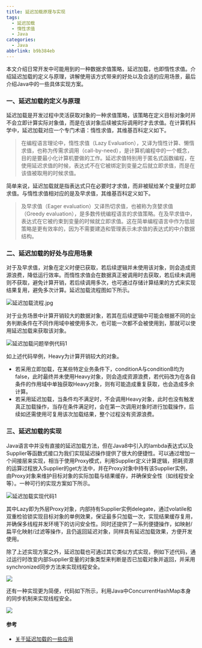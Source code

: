 ```yaml
---
title: 延迟加载原理与实现
tags:
  - 延迟加载
  - 惰性求值
  - Java
categories:
  - Java
abbrlink: b9b384eb
---
```


本文介绍日常开发中可能用到的一种数据求值策略，延迟加载，也即惰性求值。介绍延迟加载的定义与原理，讲解使用该方式带来的好处以及合适的应用场景，最后介绍Java中的一些具体实现方案。

<!-- more -->

### 一、延迟加载的定义与原理

延迟加载是开发过程中灵活获取对象的一种求值策略，该策略在定义目标对象时并不会立即计算实际对象值，而是在该对象后续被实际调用时才去求值。在计算机科学中，延迟加载对应一个专门术语：惰性求值，其维基百科定义如下。

> 在编程语言理论中，惰性求值（Lazy Evaluation），又译为惰性计算、懒惰求值，也称为传需求调用（call-by-need），是计算机编程中的一个概念，目的是要最小化计算机要做的工作。延迟求值特别用于匿名式函数编程，在使用延迟求值的时候，表达式不在它被绑定到变量之后就立即求值，而是在该值被取用的时候求值。

简单来说，延迟加载就是指表达式只在必要时才求值，而非被赋给某个变量时立即求值。与惰性求值相对应的是及早求值，其维基百科定义如下。

> 及早求值（Eager evaluation）又译热切求值，也被称为贪婪求值（Greedy evaluation），是多数传统编程语言的求值策略。在及早求值中，表达式在它被约束到变量的时候就立即求值。这在简单编程语言中作为低层策略是更有效率的，因为不需要建造和管理表示未求值的表达式的中介数据结构。

### 二、延迟加载的好处与应用场景

对于及早求值，对象在定义时便已获取，若后续逻辑并未使用该对象，则会造成资源浪费，降低运行效率。而惰性求值会在数据真正被调用时去获取，若后续未调用则不获取，避免计算开销，若后续调用多次，也可通过存储计算结果的方式来实现结果复用，避免多次计算。延迟加载流程图如下所示。

![延迟加载流程.jpg](https://static.tongjilab.cn/blog/延迟加载流程.jpg)

对于业务场景中计算开销较大的数据对象，若其在后续逻辑中可能会根据不同的业务判断条件在不同作用域中被使用多次，也可能一次都不会被使用到，那就可以使用延迟加载来获取该对象。

![延迟加载问题举例代码1](https://static.tongjilab.cn/blog/延迟加载问题举例代码1.png)

如上述代码举例，Heavy为计算开销较大的对象。
- 若采用立即加载，在某些特定业务条件下，conditionA与conditionB均为false，此时最终并未使用Heavy对象，则会造成资源浪费，若代码改为在各自条件的作用域中单独获取Heavy对象，则有可能造成重复获取，也会造成多余计算。
- 若采用延迟加载，当条件均不满足时，不会调用Heavy对象，此时也没有触发真正加载操作，当存在条件满足时，会在第一次调用对象时进行加载操作，后续如还需使用可复用该次加载结果，整个过程没有资源浪费。

### 三、延迟加载的实现

Java语言中并没有直接的延迟加载方法，但在Java8中引入的lambda表达式以及Supplier等函数式接口为我们实现延迟操作提供了很大的便捷性。可以通过增加一个间接层来实现，相当于使用Proxy模式，利用Supplier定义计算逻辑，把耗资源的运算过程放入Supplier的get方法中，并在Proxy对象中持有该Supplier实例，由Proxy对象来维护目标对象的实际加载与结果缓存，并确保安全性（如线程安全等）。一种可行的实现方案如下所示。

![延迟加载实现代码1](https://static.tongjilab.cn/blog/延迟加载实现代码1.png)

其中Lazy即为外层Proxy对象，内部持有Supplier实例delegate，通过volatile和双重检验锁实现目标对象的单例效果，保证最多只加载一次，实现结果缓存复用，并确保多线程并发环境下的访问安全性。同时还提供了一系列便捷操作，如映射/扁平化映射/过滤等操作，且仍返回延迟对象，同样具有延迟加载效果，方便开发使用。

除了上述实现方案之外，延迟加载也可通过其它类似方式实现，例如下述代码，通过运行时改变内部Supplier变量的对象类型来判断是否已加载对象并返回，并采用synchronized同步方法来实现线程安全。

![](https://static.tongjilab.cn/blog/延迟加载实现代码2.png)

还有一种实现更为简便，代码如下所示，利用Java中ConcurrentHashMap本身的同步机制来实现线程安全。

![](https://static.tongjilab.cn/blog/延迟加载实现代码3.png)

#### 参考

- [关于延迟加载的一些应用](https://elsef.com/2020/05/02/关于延迟加载的一些应用/)